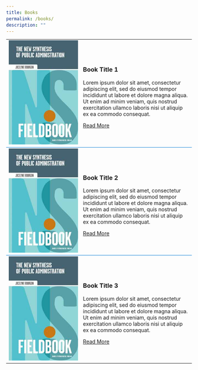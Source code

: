 ```yaml
---
title: Books
permalink: /books/
description: ""
---
```

<style>
	.books
	{
	width:40%;
	}
	
	.firstrow
	{
	border-bottom:2px solid #7CB9E8;
	}

.secondrow
	{
	border-bottom:2px solid #7CB9E8;
	}

	
</style>


<table>
<tbody>
	
<tr class="firstrow">	
<td class="books">	
<img src="/images/Ethos_Images/Ethos_Digital_Issue_01/The_New_Synthesis_Of_Public_Administration_Fieldbook.jpg">	
</td>

<td class="description">
	<h3>Book Title 1</h3>	
	<p>Lorem ipsum dolor sit amet, consectetur adipiscing elit, sed do eiusmod tempor incididunt ut labore et dolore magna aliqua. Ut enim ad minim veniam, quis nostrud exercitation ullamco laboris nisi ut aliquip ex ea commodo consequat. </p>
<a href="#">Read More</a>	
</td>	
</tr>
	
<tr class="secondrow">	
<td class="books">	
<img src="/images/Ethos_Images/Ethos_Digital_Issue_01/The_New_Synthesis_Of_Public_Administration_Fieldbook.jpg">	
</td>

<td class="description">
	<h3>Book Title 2</h3>	
	<p>Lorem ipsum dolor sit amet, consectetur adipiscing elit, sed do eiusmod tempor incididunt ut labore et dolore magna aliqua. Ut enim ad minim veniam, quis nostrud exercitation ullamco laboris nisi ut aliquip ex ea commodo consequat. </p>
<a href="#">Read More</a>	
</td>	
</tr>
	
	
<tr class="thirdrow">	
<td class="books">	
<img src="/images/Ethos_Images/Ethos_Digital_Issue_01/The_New_Synthesis_Of_Public_Administration_Fieldbook.jpg">	
</td>

<td class="description">
	<h3>Book Title 3</h3>	
	<p>Lorem ipsum dolor sit amet, consectetur adipiscing elit, sed do eiusmod tempor incididunt ut labore et dolore magna aliqua. Ut enim ad minim veniam, quis nostrud exercitation ullamco laboris nisi ut aliquip ex ea commodo consequat. </p>
<a href="#">Read More</a>	
</td>	
</tr>	
	
	
	
</tbody>
</table>
	


<div id="formore">
	</div>